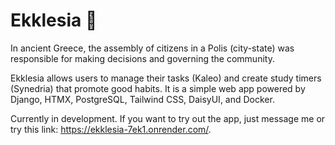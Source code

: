 # Ekklesia 🪬

In ancient Greece, the assembly of citizens in a Polis (city-state) was responsible for making decisions and governing the community.

Ekklesia allows users to manage their tasks (Kaleo) and create study timers (Synedria) that promote good habits. It is a simple web app powered by Django, HTMX, PostgreSQL, Tailwind CSS, DaisyUI, and Docker. 

Currently in development. If you want to try out the app, just message me or try this link: https://ekklesia-7ek1.onrender.com/.
